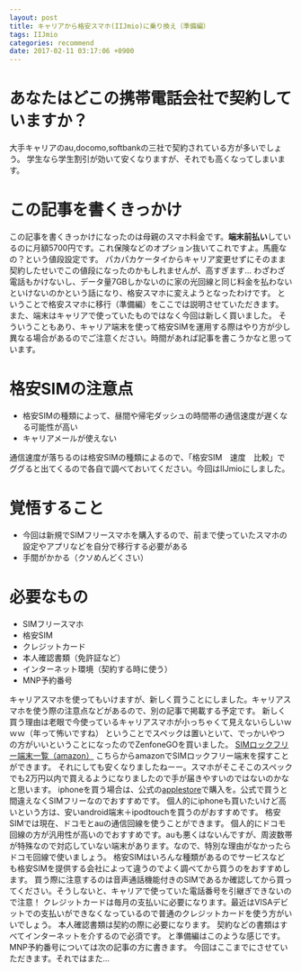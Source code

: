 ```yaml
---
layout: post
title: キャリアから格安スマホ(IIJmio)に乗り換え（準備編）
tags: IIJmio
categories: recommend
date: 2017-02-11 03:17:06 +0900
---
```


あなたはどこの携帯電話会社で契約していますか？
=======================

大手キャリアのau,docomo,softbankの三社で契約されている方が多いでしょう。 学生なら学生割引が効いて安くなりますが、それでも高くなってしまいます。

この記事を書くきっかけ
===========

この記事を書くきっかけになったのは母親のスマホ料金です。**端末前払い**しているのに月額5700円です。これ保険などのオプション抜いてこれですよ。馬鹿なの？という値段設定です。 パカパカケータイからキャリア変更せずにそのまま契約したせいでこの値段になったのかもしれませんが、高すぎます... わざわざ電話もかけないし、データ量7GBしかないのに家の光回線と同じ料金を払わないといけないのかという話になり、格安スマホに変えようとなったわけです。 ということで格安スマホに移行（準備編）をここでは説明させていただきます。 また、端末はキャリアで使っていたものではなく今回は新しく買いました。 そういうこともあり、キャリア端末を使って格安SIMを運用する際はやり方が少し異なる場合があるのでご注意ください。時間があれば記事を書こうかなと思っています。

格安SIMの注意点
=========

*   格安SIMの種類によって、昼間や帰宅ダッシュの時間帯の通信速度が遅くなる可能性が高い
*   キャリアメールが使えない

通信速度が落ちるのは格安SIMの種類によるので、「格安SIM　速度　比較」でググると出てくるので各自で調べておいてください。今回はIIJmioにしました。

覚悟すること
======

*   今回は新規でSIMフリースマホを購入するので、前まで使っていたスマホの設定やアプリなどを自分で移行する必要がある
*   手間がかかる（クソめんどくさい）

必要なもの
=====

*   SIMフリースマホ
*   格安SIM
*   クレジットカード
*   本人確認書類（免許証など）
*   インターネット環境（契約する時に使う）
*   MNP予約番号

キャリアスマホを使ってもいけますが、新しく買うことにしました。キャリアスマホを使う際の注意点などがあるので、別の記事で掲載する予定です。 新しく買う理由は老眼で今使っているキャリアスマホが小っちゃくて見えないらしいｗｗｗ（年って怖いですね） ということでスペックは置いといて、でっかいやつの方がいいということになったのでZenfoneGOを買いました。 [SIMロックフリー端末一覧（amazon）](https://www.amazon.co.jp/s?rh=i%3Aelectronics%2Cn%3A3210981%2Cn%3A%213210991%2Cn%3A128187011%2Cn%3A128188011%2Cp_n_feature_eight_browse-bin%3A2496482051%2Cn%3A!3210991&bbn=128188011&rw_html_to_wsrp=1) こちらからamazonでSIMロックフリー端末を探すことができます。 それにしても安くなりましたねーー。スマホがそこそこのスペックでも2万円以内で買えるようになりましたので手が届きやすいのではないのかなと思います。 iphoneを買う場合は、公式の[applestore](http://www.apple.com/jp/)で購入を。公式で買うと間違えなくSIMフリーなのでおすすめです。 個人的にiphoneも買いたいけど高いという方は、安いandroid端末＋ipodtouchを買うのがおすすめです。 格安SIMでは現在、ドコモとauの通信回線を使うことができます。 個人的にドコモ回線の方が汎用性が高いのでおすすめです。auも悪くはないんですが、周波数帯が特殊なので対応していない端末があります。なので、特別な理由がなかったらドコモ回線で使いましょう。 格安SIMはいろんな種類があるのでサービスなども格安SIMを提供する会社によって違うのでよく調べてから買うのをおすすめします。 買う際に注意するのは音声通話機能付きのSIMであるか確認してから買ってください。そうしないと、キャリアで使っていた電話番号を引継ぎできないので注意！ クレジットカードは毎月の支払いに必要になります。最近はVISAデビットでの支払いができなくなっているので普通のクレジットカードを使う方がいいでしょう。 本人確認書類は契約の際に必要になります。 契約などの書類はすべてインターネットを介するので必須です。 と準備編はこのような感じです。 MNP予約番号については次の記事の方に書きます。 今回はここまでにさせていただきます。それではまた...